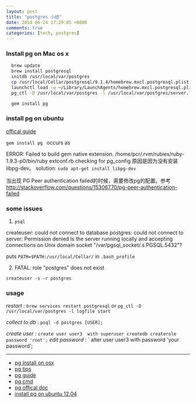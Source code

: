 ```yaml
---
layout: post
title: "postgres 小结"
date: 2014-06-24 17:29:05 +0800
comments: true
categories: [tech, postgres]
---
```


### Install pg on Mac os x

<!-- more -->

```bash
  brew update
  brew install postgresql
  initdb /usr/local/var/postgres
  cp /usr/local/Cellar/postgresql/9.1.4/homebrew.mxcl.postgresql.plist  ~/Library/LaunchAgents/
  launchctl load -w ~/Library/LaunchAgents/homebrew.mxcl.postgresql.plist
  pg_ctl -D /usr/local/var/postgres -l /usr/local/var/postgres/server.log start

  gem install pg
```

### install pg on ubuntu
[offical guide](https://help.ubuntu.com/community/PostgreSQL)

`gem install pg ` occurs as

ERROR: Failed to build gem native extension.
/home/pcr/.rvm/rubies/ruby-1.9.3-p0/bin/ruby extconf.rb checking for pg_config
原因是因为没有安装libpg-dev。
solution: `sudo apt-get install libpg-dev`

当出现 PG Peer authentication failed的时候，需要修改pg的配置。参考
http://stackoverflow.com/questions/15306770/pg-peer-authentication-failed

### some issues

1. `psql`

  createuser: could not connect to database postgres: could not connect to server: Permission denied
    Is the server running locally and accepting
    connections on Unix domain socket "/var/pgsql_socket/.s.PGSQL.5432"?

puts `PATH=$PATH:/usr/local/Cellar/` in `.bash_profile`

2. FATAL:  role "postgres" does not exist

  `createuser -s -r postgres`


### usage

*restart*     :   `brew services restart postgresql` or `pg_ctl -D /usr/local/var/postgres -l logfile start`

*collect to db* :   `psql -d postgres [USER];`

*create user*   :   `create user user3  with superuser createdb createrole  password 'root';`
*edit password* : ` alter user user3 with password 'your password';

------
- [pg install on osx](http://hlee.iteye.com/blog/1699119)
- [pg tips](http://hlee.iteye.com/blog/1689304)
- [pg guide](http://www.cnblogs.com/tzp_8/archive/2012/11/08/2760746.html)
- [pg cmd](http://www.chnlanker.com/postgresql/556.html)
- [pg offical doc](http://www.php100.com/manual/PostgreSQL8/app-createuser.html)
- [install pg on ubuntu 12.04](http://railskey.wordpress.com/2012/05/19/postgresql-installation-in-ubuntu-12-04/)
